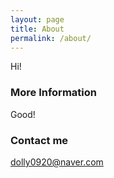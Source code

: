 ```yaml
---
layout: page
title: About
permalink: /about/
---
```


Hi!

### More Information

Good!

### Contact me

[dolly0920@naver.com](mailto:email@domain.com)
